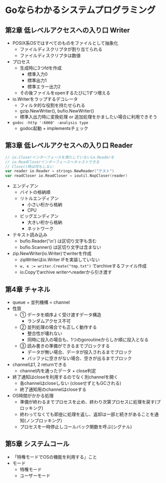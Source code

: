 # Goならわかるシステムプログラミング

## 第2章 低レベルアクセスへの入り口 Writer
- POSIX系OSではすべてのものをファイルとして抽象化
  - ファイルディスクリプタが割り当てられる
  - ファイルディスクリプタは数値
- プロセス
  - 生成時に3つfdを作成
    - 標準入力0
    - 標準出力1
    - 標準エラー出力2
  - その後ファイルをopenするたびに1ずつ増える
- io.Writerをラップするデコレータ
  - フィルタ的な役割を持たせられる
  - gzip.NewWriter(), bufio.NewWriter()
  - 標準入出力時に変換処理 or 追加処理をかましたい場合に利用できそう
- `godoc -http ':6060' -analysis type`
  - godoc起動 + implementsチェック

## 第3章 低レベルアクセスへの入り口 Reader
```go
// io.Closerインターフェースを満たしていないio.Readerを
// io.ReadCloserインターフェースへキャストできる
// Close()時は何もしない
var reader io.Reader = strings.NewReader("テスト")
var readCloser io.ReadCloser = ioutil.NopCloser(reader)
```

- エンディアン
  - バイトの格納順
  - リトルエンディアン
    - 小さい桁から格納
    - CPU
  - ビッグエンディアン
    - 大きい桁から格納
    - ネットワーク
- テキスト読み込み
  - bufio.Reader('\n') は区切り文字も含む
  - bufio.Scanner() は区切り文字は含まない
- zip.NewWriter(io.Writer)でwriterを作成
  - zipWriterはio.Writer IFを実装していない
  - `w, e := writer.Create("tmp.txt")` でarchiveするファイル作成
  - io.Copyでarchive writerへreaderから引き渡す

## 第4章 チャネル
- queue + 並列機構 = channel
- 性質
  - ① データを順序よく受け渡すデータ構造
    - ランダムアクセス不可
  - ② 並列処理の場合でも正しく動作する
    - 整合性が壊れない
    - 同時に投入の場合も、1つのgoroutineからしか順に投入となる
  - ③ 読み書きの準備ができるまでブロックする
    - データが無い場合、データが投入されるまでブロック
    - バッファに空きがない場合、空きが出るまでブロック
- channelは1, 2 returnできる
  - channel内を通ったデータ + close判定
- 終了通知はcloseを利用するのでなく別channelを開く
  - 各channelはcloseしない (closeせずともGCされる)
  - 終了通知用のchannelはcloseする
- OS時間がかかる処理
  - 準備が終わるまでプロセスを止め、終わり次第プロセスに処理を戻す(ブロッキング)
  - 終わってなくても即座に処理を返し、返却は一部と続きがあることを通知(ノンブロッキング)
  - プロセスを一時停止しコールバック関数を呼ぶ(シグナル)

## 第5章 システムコール
- 「特権モードでOSの機能を利用する」こと
- モード
  - 特権モード
  - ユーザーモード